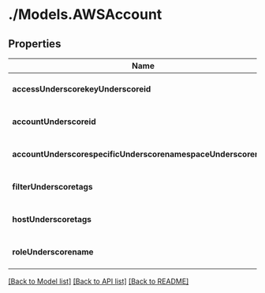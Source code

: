 # ./Models.AWSAccount
## Properties

Name | Type | Description | Notes
------------ | ------------- | ------------- | -------------
**accessUnderscorekeyUnderscoreid** | [**String**][1] |  | [optional] [default to null]
**accountUnderscoreid** | [**String**][1] |  | [optional] [default to null]
**accountUnderscorespecificUnderscorenamespaceUnderscorerules** | [**Map**][2] |  | [optional] [default to null]
**filterUnderscoretags** | [**List**][1] |  | [optional] [default to null]
**hostUnderscoretags** | [**List**][1] |  | [optional] [default to null]
**roleUnderscorename** | [**String**][1] |  | [optional] [default to null]

[[Back to Model list]][3] [[Back to API list]][4] [[Back to README]][5]

[1]: string.md
[2]: boolean.md
[3]: ../README.md#documentation-for-models
[4]: ../README.md#documentation-for-api-endpoints
[5]: ../README.md
